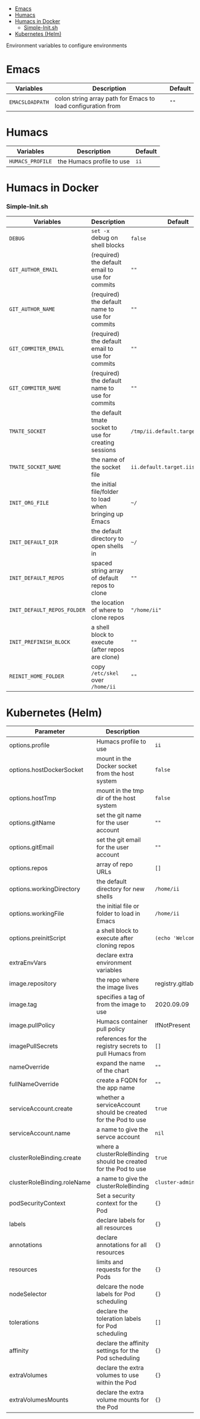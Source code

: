- [Emacs](#sec-1)
- [Humacs](#sec-2)
- [Humacs in Docker](#sec-3)
    - [Simple-Init.sh](#sec-3-0-1)
- [Kubernetes (Helm)](#sec-4)

Environment variables to configure environments

# Emacs<a id="sec-1"></a>

| Variables       | Description                                                  | Default |
|--------------- |------------------------------------------------------------ |------- |
| `EMACSLOADPATH` | colon string array path for Emacs to load configuration from | `""`    |

# Humacs<a id="sec-2"></a>

| Variables        | Description               | Default |
|---------------- |------------------------- |------- |
| `HUMACS_PROFILE` | the Humacs profile to use | `ii`    |

# Humacs in Docker<a id="sec-3"></a>

### Simple-Init.sh<a id="sec-3-0-1"></a>

| Variables                   | Description                                            | Default                           |
|--------------------------- |------------------------------------------------------ |--------------------------------- |
| `DEBUG`                     | `set -x` debug on shell blocks                         | `false`                           |
| `GIT_AUTHOR_EMAIL`          | (required) the default email to use for commits        | `""`                              |
| `GIT_AUTHOR_NAME`           | (required) the default name to use for commits         | `""`                              |
| `GIT_COMMITER_EMAIL`        | (required) the default email to use for commits        | `""`                              |
| `GIT_COMMITER_NAME`         | (required) the default name to use for commits         | `""`                              |
| `TMATE_SOCKET`              | the default tmate socket to use for creating sessions  | `/tmp/ii.default.target.iisocket` |
| `TMATE_SOCKET_NAME`         | the name of the socket file                            | `ii.default.target.iisocket`      |
| `INIT_ORG_FILE`             | the initial file/folder to load when bringing up Emacs | `~/`                              |
| `INIT_DEFAULT_DIR`          | the default directory to open shells in                | `~/`                              |
| `INIT_DEFAULT_REPOS`        | spaced string array of default repos to clone          | `""`                              |
| `INIT_DEFAULT_REPOS_FOLDER` | the location of where to clone repos                   | `"/home/ii"`                      |
| `INIT_PREFINISH_BLOCK`      | a shell block to execute (after repos are clone)       | `""`                              |
| `REINIT_HOME_FOLDER`        | copy `/etc/skel` over `/home/ii`                       | `""`                              |

# Kubernetes (Helm)<a id="sec-4"></a>

| Parameter                   | Description                                                     | Default                                  |
|--------------------------- |--------------------------------------------------------------- |---------------------------------------- |
| options.profile             | Humacs profile to use                                           | `ii`                                     |
| options.hostDockerSocket    | mount in the Docker socket from the host system                 | `false`                                  |
| options.hostTmp             | mount in the tmp dir of the host system                         | `false`                                  |
| options.gitName             | set the git name for the user account                           | `""`                                     |
| options.gitEmail            | set the git email for the user account                          | `""`                                     |
| options.repos               | array of repo URLs                                              | `[]`                                     |
| options.workingDirectory    | the default directory for new shells                            | `/home/ii`                               |
| options.workingFile         | the initial file or folder to load in Emacs                     | `/home/ii`                               |
| options.preinitScript       | a shell block to execute after cloning repos                    | `(echo 'Welcome to Humacs')`             |
| extraEnvVars                | declare extra environment variables                             |                                          |
| image.repository            | the repo where the image lives                                  | registry.gitlab.com/humacs/humacs/humacs |
| image.tag                   | specifies a tag of from the image to use                        | 2020.09.09                               |
| image.pullPolicy            | Humacs container pull policy                                    | IfNotPresent                             |
| imagePullSecrets            | references for the registry secrets to pull Humacs from         | `[]`                                     |
| nameOverride                | expand the name of the chart                                    | `""`                                     |
| fullNameOverride            | create a FQDN for the app name                                  | `""`                                     |
| serviceAccount.create       | whether a serviceAccount should be created for the Pod to use   | `true`                                   |
| serviceAccount.name         | a name to give the servce account                               | `nil`                                    |
| clusterRoleBinding.create   | where a clusterRoleBinding should be created for the Pod to use | `true`                                   |
| clusterRoleBinding.roleName | a name to give the clusterRoleBinding                           | `cluster-admin`                          |
| podSecurityContext          | Set a security context for the Pod                              | `{}`                                     |
| labels                      | declare labels for all resources                                | `{}`                                     |
| annotations                 | declare annotations for all resources                           | `{}`                                     |
| resources                   | limits and requests for the Pods                                | `{}`                                     |
| nodeSelector                | delcare the node labels for Pod scheduling                      | `{}`                                     |
| tolerations                 | declare the toleration labels for Pod scheduling                | `[]`                                     |
| affinity                    | declare the affinity settings for the Pod scheduling            | `{}`                                     |
| extraVolumes                | declare the extra volumes to use within the Pod                 | `{}`                                     |
| extraVolumesMounts          | declare the extra volume mounts for the Pod                     | `{}`                                     |
